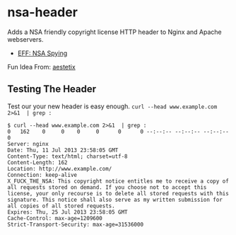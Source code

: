 nsa-header
==========

Adds a NSA friendly copyright license HTTP header to Nginx and Apache webservers.

* [EFF: NSA Spying](https://www.eff.org/nsa-spying)

Fun Idea From: [aestetix](http://aestetix.com/2013/07/11/fighting-back-against-the-nsa-with-http/)

Testing The Header
------------------

Test our your new header is easy enough.
`curl --head www.example.com 2>&1  | grep :`

    $ curl --head www.example.com 2>&1  | grep :
    0   162    0     0    0     0      0      0 --:--:-- --:--:-- --:--:--     0
    Server: nginx
    Date: Thu, 11 Jul 2013 23:58:05 GMT
    Content-Type: text/html; charset=utf-8
    Content-Length: 162
    Location: http://www.example.com/
    Connection: keep-alive
    X_FUCK_THE_NSA: This copyright notice entitles me to receive a copy of all requests stored on demand. If you choose not to accept this license, your only recourse is to delete all stored requests with this signature. This notice shall also serve as my written submission for all copies of all stored requests.
    Expires: Thu, 25 Jul 2013 23:58:05 GMT
    Cache-Control: max-age=1209600
    Strict-Transport-Security: max-age=31536000

